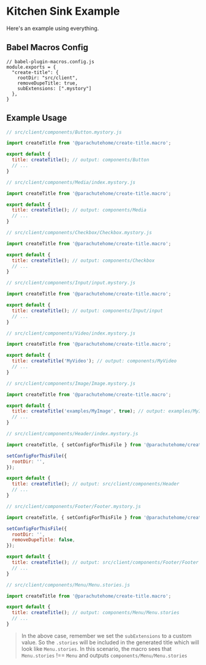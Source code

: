 # Kitchen Sink Example

Here's an example using everything.

## Babel Macros Config

```
// babel-plugin-macros.config.js
module.exports = {
  "create-title": {
    rootDir: "src/client",
    removeDupeTitle: true,
    subExtensions: [".mystory"]
  },
}
```

## Example Usage

```javascript
// src/client/components/Button.mystory.js

import createTitle from '@parachutehome/create-title.macro';

export default {
  title: createTitle(); // output: components/Button
  // ...
}
```

```javascript
// src/client/components/Media/index.mystory.js

import createTitle from '@parachutehome/create-title.macro';

export default {
  title: createTitle(); // output: components/Media
  // ...
}
```


```javascript
// src/client/components/Checkbox/Checkbox.mystory.js

import createTitle from '@parachutehome/create-title.macro';

export default {
  title: createTitle(); // output: components/Checkbox
  // ...
}
```


```javascript
// src/client/components/Input/input.mystory.js

import createTitle from '@parachutehome/create-title.macro';

export default {
  title: createTitle(); // output: components/Input/input
  // ...
}
```

```javascript
// src/client/components/Video/index.mystory.js

import createTitle from '@parachutehome/create-title.macro';

export default {
  title: createTitle('MyVideo'); // output: components/MyVideo
  // ...
}
```

```javascript
// src/client/components/Image/Image.mystory.js

import createTitle from '@parachutehome/create-title.macro';

export default {
  title: createTitle('examples/MyImage', true); // output: examples/MyImage
  // ...
}
```

```javascript
// src/client/components/Header/index.mystory.js

import createTitle, { setConfigForThisFile } from '@parachutehome/create-title.macro';

setConfigForThisFile({
  rootDir: '',
});

export default {
  title: createTitle(); // output: src/client/components/Header
  // ...
}
```

```javascript
// src/client/components/Footer/Footer.mystory.js

import createTitle, { setConfigForThisFile } from '@parachutehome/create-title.macro';

setConfigForThisFile({
  rootDir: '',
  removeDupeTitle: false,
});

export default {
  title: createTitle(); // output: src/client/components/Footer/Footer
  // ...
}
```

```javascript
// src/client/components/Menu/Menu.stories.js

import createTitle from '@parachutehome/create-title.macro';

export default {
  title: createTitle(); // output: components/Menu/Menu.stories
  // ...
}
```

> In the above case, remember we set the `subExtensions` to a custom value. So the `.stories` will be included in the generated title
> which will look like `Menu.stories`. In this scenario, the macro sees that `Menu.stories` !== `Menu` and outputs `components/Menu/Menu.stories`

